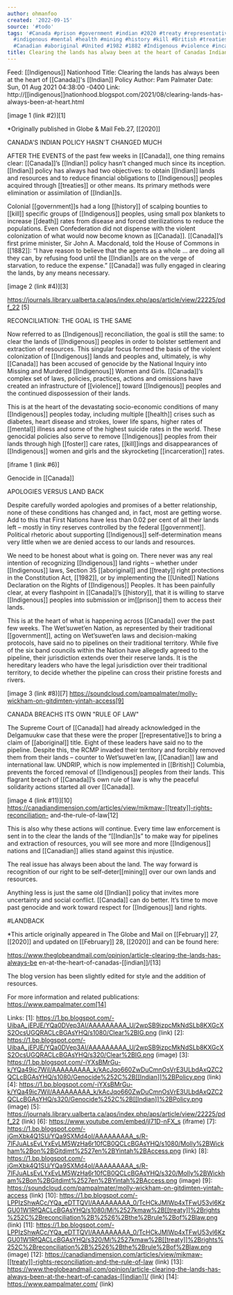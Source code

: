 ```yaml
---
author: ohmanfoo
created: '2022-09-15'
source: '#todo'
tags: '#Canada #prison #government #indian #2020 #treaty #representative #death #Indian
  #indigenous #mental #health #mining #history #kill #British #treaties #February
  #Canadian #aboriginal #United #1982 #1882 #Indigenous #violence #incarceration #foster '
title: Clearing the lands has alway been at the heart of Canadas Indian Policy
---
```


Feed: [[Indigenous]] Nationhood
Title: Clearing the lands has always been at the heart of [[Canada]]'s [[Indian]] Policy
Author: Pam Palmater
Date: Sun, 01 Aug 2021 04:38:00 -0400
Link: http://[[indigenous]]nationhood.blogspot.com/2021/08/clearing-lands-has-always-been-at-heart.html
 
[image 1 (link #2)][1]
 
*Originally published in Globe & Mail Feb.27, [[2020]]
 
CANADA'S INDIAN POLICY HASN'T CHANGED MUCH
 
AFTER THE EVENTS of the past few weeks in [[Canada]], one thing remains clear: 
[[Canada]]’s [[Indian]] policy hasn’t changed much since its inception. [[Indian]] policy 
has always had two objectives: to obtain [[Indian]] lands and resources and to 
reduce financial obligations to [[Indigenous]] peoples acquired through [[treaties]] or 
other means. Its primary methods were elimination or assimilation of [[Indian]]s.
 
Colonial [[government]]s had a long [[history]] of scalping bounties to [[kill]] specific 
groups of [[Indigenous]] peoples, using small pox blankets to increase [[death]] rates 
from disease and forced sterilizations to reduce the populations. Even 
Confederation did not dispense with the violent colonization of what would now 
become known as [[Canada]]. [[Canada]]’s first prime minister, Sir John A. Macdonald, 
told the House of Commons in [[1882]]: “I have reason to believe that the agents as 
a whole … are doing all they can, by refusing food until the [[Indian]]s are on the 
verge of starvation, to reduce the expense.” [[Canada]] was fully engaged in 
clearing the lands, by any means necessary.
 
[image 2 (link #4)][3]
 
https://journals.library.ualberta.ca/aps/index.php/aps/article/view/22225/pdf_22
[5]
 
RECONCILIATION: THE GOAL IS THE SAME
 
Now referred to as [[Indigenous]] reconciliation, the goal is still the same: to 
clear the lands of [[Indigenous]] peoples in order to bolster settlement and 
extraction of resources. This singular focus formed the basis of the violent 
colonization of [[Indigenous]] lands and peoples and, ultimately, is why [[Canada]] has 
been accused of genocide by the National Inquiry into Missing and Murdered 
[[Indigenous]] Women and Girls. [[Canada]]’s complex set of laws, policies, practices, 
actions and omissions have created an infrastructure of [[violence]] toward 
[[Indigenous]] peoples and the continued dispossession of their lands.
 
This is at the heart of the devastating socio-economic conditions of many 
[[Indigenous]] peoples today, including multiple [[health]] crises such as diabetes, 
heart disease and strokes, lower life spans, higher rates of [[mental]] illness and 
some of the highest suicide rates in the world. These genocidal policies also 
serve to remove [[Indigenous]] peoples from their lands through high [[foster]] care 
rates, [[kill]]ings and disappearances of [[Indigenous]] women and girls and the 
skyrocketing [[incarceration]] rates.
 
[iframe 1 (link #6)]
 
Genocide in [[Canada]]
 
APOLOGIES VERSUS LAND BACK
 
Despite carefully worded apologies and promises of a better relationship, none 
of these conditions has changed and, in fact, most are getting worse. Add to 
this that First Nations have less than 0.02 per cent of all their lands left – 
mostly in tiny reserves controlled by the federal [[government]]. Political rhetoric
about supporting [[Indigenous]] self-determination means very little when we are 
denied access to our lands and resources.
 
We need to be honest about what is going on. There never was any real intention 
of recognizing [[Indigenous]] land rights – whether under [[Indigenous]] laws, Section 
35 [[aboriginal]] and [[treaty]] right protections in the Constitution Act, [[1982]], or by 
implementing the [[United]] Nations Declaration on the Rights of [[Indigenous]] Peoples.
It has been painfully clear, at every flashpoint in [[Canada]]’s [[history]], that it is
willing to starve [[Indigenous]] peoples into submission or im[[prison]] them to access 
their lands.
 
This is at the heart of what is happening across [[Canada]] over the past few weeks.
The Wet’suwet’en Nation, as represented by their traditional [[government]], acting 
on Wet’suwet’en laws and decision-making protocols, have said no to pipelines on
their traditional territory. While five of the six band councils within the 
Nation have allegedly agreed to the pipeline, their jurisdiction extends over 
their reserve lands. It is the hereditary leaders who have the legal 
jurisdiction over their traditional territory, to decide whether the pipeline 
can cross their pristine forests and rivers.
 
[image 3 (link #8)][7]
https://soundcloud.com/pampalmater/molly-wickham-on-gitdimten-yintah-access[9]
 
CANADA BREACHS ITS OWN "RULE OF LAW"
 
The Supreme Court of [[Canada]] had already acknowledged in the Delgamuukw case that
these were the proper [[representative]]s to bring a claim of [[aboriginal]] title. 
Eight of these leaders have said no to the pipeline. Despite this, the RCMP 
invaded their territory and forcibly removed them from their lands – counter to 
Wet’suwet’en law, [[Canadian]] law and international law. UNDRIP, which is now 
implemented in [[British]] Columbia, prevents the forced removal of [[Indigenous]] 
peoples from their lands. This flagrant breach of [[Canada]]’s own rule of law is 
why the peaceful solidarity actions started all over [[Canada]].
 
[image 4 (link #11)][10]
https://canadiandimension.com/articles/view/mikmaw-[[treaty]]-rights-reconciliation-
and-the-rule-of-law[12]
 
This is also why these actions will continue. Every time law enforcement is sent
in to the clear the lands of the “[[Indian]]s” to make way for pipelines and 
extraction of resources, you will see more and more [[Indigenous]] nations and 
[[Canadian]] allies stand against this injustice.
 
The real issue has always been about the land. The way forward is recognition of
our right to be self-deter[[mining]] over our own lands and resources.
 
Anything less is just the same old [[Indian]] policy that invites more uncertainty 
and social conflict. [[Canada]] can do better. It’s time to move past genocide and 
work toward respect for [[Indigenous]] land rights.
 
#LANDBACK
 
*This article originally appeared in The Globe and Mail on [[February]] 27, [[2020]] and
updated on [[February]] 28, [[2020]] and can be found here:
 
https://www.theglobeandmail.com/opinion/article-clearing-the-lands-has-always-be
en-at-the-heart-of-canadas-[[indian]]/[13]
 
The blog version has been slightly edited for style and the addition of 
resources.
 
For more information and related publications: https://www.pampalmater.com[14]
 
 
 
Links: 
[1]: https://1.bp.blogspot.com/-UibaA_jEPJE/YQa0DVep3AI/AAAAAAAAA_U/2wpSB9izpcMkNdSLb8KXGcXS2OcsUGQRACLcBGAsYHQ/s1080/Clear%2BIG.png (link)
[2]: https://1.bp.blogspot.com/-UibaA_jEPJE/YQa0DVep3AI/AAAAAAAAA_U/2wpSB9izpcMkNdSLb8KXGcXS2OcsUGQRACLcBGAsYHQ/s320/Clear%2BIG.png (image)
[3]: https://1.bp.blogspot.com/-iYXsBMrGu-k/YQa49ic7WiI/AAAAAAAAA_k/kAcJqo660ZwDuCmnOsVrE3ULbdAxQZC2QCLcBGAsYHQ/s1080/Genocide%252C%2B[[Indian]]%2BPolicy.png (link)
[4]: https://1.bp.blogspot.com/-iYXsBMrGu-k/YQa49ic7WiI/AAAAAAAAA_k/kAcJqo660ZwDuCmnOsVrE3ULbdAxQZC2QCLcBGAsYHQ/s320/Genocide%252C%2B[[Indian]]%2BPolicy.png (image)
[5]: https://journals.library.ualberta.ca/aps/index.php/aps/article/view/22225/pdf_22 (link)
[6]: https://www.youtube.com/embed/jl71D-nFX_s (iframe)
[7]: https://1.bp.blogspot.com/-jGmXbk4Q1SU/YQa9SXMd4oI/AAAAAAAAA_s/R-7IFJuALsEvLYxEvLM5WzHa6r10fCB0QCLcBGAsYHQ/s1080/Molly%2BWickham%2Bon%2BGitdimt%2527en%2BYintah%2BAccess.png (link)
[8]: https://1.bp.blogspot.com/-jGmXbk4Q1SU/YQa9SXMd4oI/AAAAAAAAA_s/R-7IFJuALsEvLYxEvLM5WzHa6r10fCB0QCLcBGAsYHQ/s320/Molly%2BWickham%2Bon%2BGitdimt%2527en%2BYintah%2BAccess.png (image)
[9]: https://soundcloud.com/pampalmater/molly-wickham-on-gitdimten-yintah-access (link)
[10]: https://1.bp.blogspot.com/-LPPIzShwACc/YQa_eDTTQVI/AAAAAAAAA_0/TcHCkJMlWp4xTFwU53vl6KzGU01W1RfQACLcBGAsYHQ/s1080/Mi%2527kmaw%2B[[treaty]]%2Brights%252C%2Breconciliation%2B%2526%2Bthe%2Brule%2Bof%2Blaw.png (link)
[11]: https://1.bp.blogspot.com/-LPPIzShwACc/YQa_eDTTQVI/AAAAAAAAA_0/TcHCkJMlWp4xTFwU53vl6KzGU01W1RfQACLcBGAsYHQ/s320/Mi%2527kmaw%2B[[treaty]]%2Brights%252C%2Breconciliation%2B%2526%2Bthe%2Brule%2Bof%2Blaw.png (image)
[12]: https://canadiandimension.com/articles/view/mikmaw-[[treaty]]-rights-reconciliation-and-the-rule-of-law (link)
[13]: https://www.theglobeandmail.com/opinion/article-clearing-the-lands-has-always-been-at-the-heart-of-canadas-[[indian]]/ (link)
[14]: https://www.pampalmater.com/ (link)